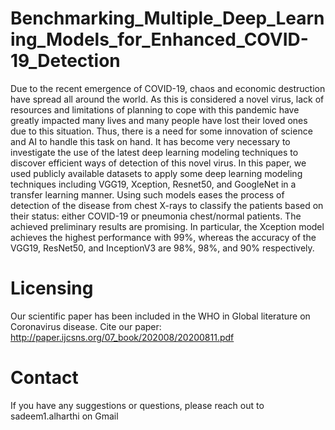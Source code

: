 # Benchmarking_Multiple_Deep_Learning_Models_for_Enhanced_COVID-19_Detection
Due to the recent emergence of COVID-19, chaos and economic destruction have spread all around the world. As this is considered a novel virus, lack of resources and limitations of planning to cope with this pandemic have greatly impacted many lives and many people have lost their loved ones due to this situation. Thus, there is a need for some innovation of science and AI to handle this task on hand. It has become very necessary to investigate the use of the latest deep learning modeling techniques to discover efficient ways of detection of this novel virus. In this paper, we used publicly available datasets to apply some deep learning modeling techniques including VGG19, Xception, Resnet50, and GoogleNet in a transfer learning manner. Using such models eases the process of detection of the disease from chest X-rays to classify the patients based on their status: either COVID-19 or pneumonia chest/normal patients. The achieved preliminary results are promising. In particular, the Xception model achieves the highest performance with 99%, whereas the accuracy of the VGG19, ResNet50, and InceptionV3 are 98%, 98%, and 90% respectively.


# Licensing
Our scientific paper has been included in the WHO in Global literature on Coronavirus disease.
Cite our paper: http://paper.ijcsns.org/07_book/202008/20200811.pdf

# Contact
If you have any suggestions or questions, please reach out to sadeem1.alharthi on Gmail
